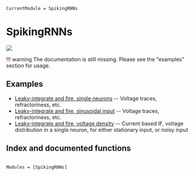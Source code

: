 ```@meta
CurrentModule = SpikingRNNs
```

# SpikingRNNs

[![](https://img.shields.io/static/v1?logo=GitHub&label=Open%20on%20GitHub&message=HawkesSimulator.jl&color=blue)](https://github.com/dylanfesta/SpikingRNNs.jl)

!!! warning
    The documentation is still missing. Please see the "examples" section for usage.

## Examples

+ [Leaky-integrate and fire, single neurons](./if_2neurons.md) -- Voltage traces, refractoriness, etc.
+ [Leaky-integrate and fire, sinusoidal input](./if_modulated_input.md) -- Voltage traces, refractoriness, etc.
+ [Leaky-integrate and fire, voltage density](./if_stationary_voltage_density.md) -- Current based IF, voltage distribution in a single neuron, for either stationary input, or noisy input

## Index and documented functions

```@index
```

```@autodocs
Modules = [SpikingRNNs]
```

